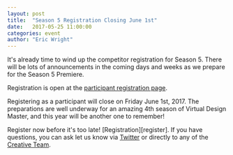 ```yaml
---
layout: post
title:  "Season 5 Registration Closing June 1st"
date:   2017-05-25 11:00:00
categories: event
author: "Eric Wright"
---
```

It's already time to wind up the competitor registration for Season 5.  There will be lots of announcements in the coming days and weeks as we prepare for the Season 5 Premiere.  

Registration is open at the [participant registration page][regpage].

Registering as a participant will close on Friday June 1st, 2017.  The preparations are well underway for an amazing 4th season of Virtual Design Master, and this year will be another one to remember! 

Register now before it's too late! [Registration][register]. If you have questions, you can ask let us know via [Twitter][vdmtwitter] or directly to any of the [Creative Team][creativeteam].

[regpage]:      http://virtualdesignmaster.io/become-a-participant.html
[vdmtwitter]:	http://twitter.com/vdmchallenge
[creativeteam]:	http://virtualdesignmaster.io/index.html#team
